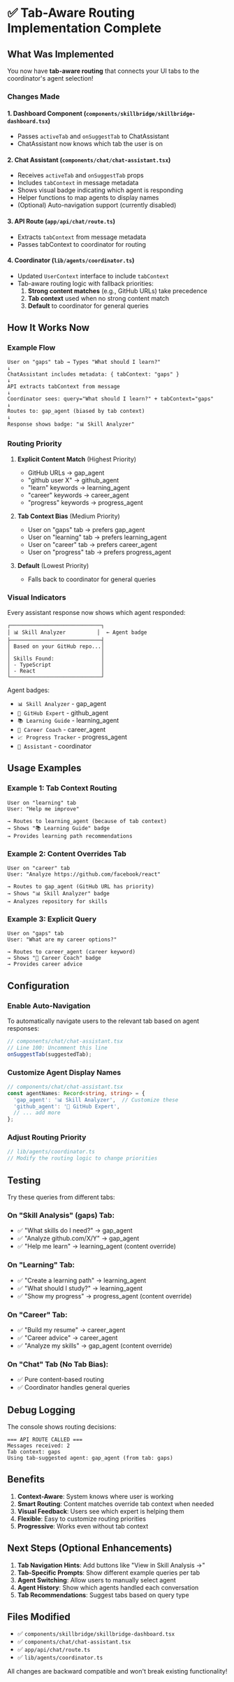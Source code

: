 # ✅ Tab-Aware Routing Implementation Complete

## What Was Implemented

You now have **tab-aware routing** that connects your UI tabs to the coordinator's agent selection!

### Changes Made

#### 1. **Dashboard Component** (`components/skillbridge/skillbridge-dashboard.tsx`)
- Passes `activeTab` and `onSuggestTab` to ChatAssistant
- ChatAssistant now knows which tab the user is on

#### 2. **Chat Assistant** (`components/chat/chat-assistant.tsx`)
- Receives `activeTab` and `onSuggestTab` props
- Includes `tabContext` in message metadata
- Shows visual badge indicating which agent is responding
- Helper functions to map agents to display names
- (Optional) Auto-navigation support (currently disabled)

#### 3. **API Route** (`app/api/chat/route.ts`)
- Extracts `tabContext` from message metadata
- Passes tabContext to coordinator for routing

#### 4. **Coordinator** (`lib/agents/coordinator.ts`)
- Updated `UserContext` interface to include `tabContext`
- Tab-aware routing logic with fallback priorities:
  1. **Strong content matches** (e.g., GitHub URLs) take precedence
  2. **Tab context** used when no strong content match
  3. **Default** to coordinator for general queries

## How It Works Now

### Example Flow

```
User on "gaps" tab → Types "What should I learn?"
↓
ChatAssistant includes metadata: { tabContext: "gaps" }
↓
API extracts tabContext from message
↓
Coordinator sees: query="What should I learn?" + tabContext="gaps"
↓
Routes to: gap_agent (biased by tab context)
↓
Response shows badge: "📊 Skill Analyzer"
```

### Routing Priority

1. **Explicit Content Match** (Highest Priority)
   - GitHub URLs → gap_agent
   - "github user X" → github_agent
   - "learn" keywords → learning_agent
   - "career" keywords → career_agent
   - "progress" keywords → progress_agent

2. **Tab Context Bias** (Medium Priority)
   - User on "gaps" tab → prefers gap_agent
   - User on "learning" tab → prefers learning_agent
   - User on "career" tab → prefers career_agent
   - User on "progress" tab → prefers progress_agent

3. **Default** (Lowest Priority)
   - Falls back to coordinator for general queries

### Visual Indicators

Every assistant response now shows which agent responded:

```
┌─────────────────────────────┐
│ 📊 Skill Analyzer          │  ← Agent badge
├─────────────────────────────┤
│ Based on your GitHub repo...│
│                             │
│ Skills Found:               │
│ - TypeScript                │
│ - React                     │
└─────────────────────────────┘
```

Agent badges:
- `📊 Skill Analyzer` - gap_agent
- `🐙 GitHub Expert` - github_agent
- `📚 Learning Guide` - learning_agent
- `💼 Career Coach` - career_agent
- `📈 Progress Tracker` - progress_agent
- `🤖 Assistant` - coordinator

## Usage Examples

### Example 1: Tab Context Routing

```
User on "learning" tab
User: "Help me improve"

→ Routes to learning_agent (because of tab context)
→ Shows "📚 Learning Guide" badge
→ Provides learning path recommendations
```

### Example 2: Content Overrides Tab

```
User on "career" tab
User: "Analyze https://github.com/facebook/react"

→ Routes to gap_agent (GitHub URL has priority)
→ Shows "📊 Skill Analyzer" badge
→ Analyzes repository for skills
```

### Example 3: Explicit Query

```
User on "gaps" tab
User: "What are my career options?"

→ Routes to career_agent (career keyword)
→ Shows "💼 Career Coach" badge
→ Provides career advice
```

## Configuration

### Enable Auto-Navigation

To automatically navigate users to the relevant tab based on agent responses:

```typescript
// components/chat/chat-assistant.tsx
// Line 100: Uncomment this line
onSuggestTab(suggestedTab);
```

### Customize Agent Display Names

```typescript
// components/chat/chat-assistant.tsx
const agentNames: Record<string, string> = {
  'gap_agent': '📊 Skill Analyzer',  // Customize these
  'github_agent': '🐙 GitHub Expert',
  // ... add more
};
```

### Adjust Routing Priority

```typescript
// lib/agents/coordinator.ts
// Modify the routing logic to change priorities
```

## Testing

Try these queries from different tabs:

### On "Skill Analysis" (gaps) Tab:
- ✅ "What skills do I need?" → gap_agent
- ✅ "Analyze github.com/X/Y" → gap_agent
- ✅ "Help me learn" → learning_agent (content override)

### On "Learning" Tab:
- ✅ "Create a learning path" → learning_agent
- ✅ "What should I study?" → learning_agent
- ✅ "Show my progress" → progress_agent (content override)

### On "Career" Tab:
- ✅ "Build my resume" → career_agent
- ✅ "Career advice" → career_agent
- ✅ "Analyze my skills" → gap_agent (content override)

### On "Chat" Tab (No Tab Bias):
- ✅ Pure content-based routing
- ✅ Coordinator handles general queries

## Debug Logging

The console shows routing decisions:

```
=== API ROUTE CALLED ===
Messages received: 2
Tab context: gaps
Using tab-suggested agent: gap_agent (from tab: gaps)
```

## Benefits

1. **Context-Aware**: System knows where user is working
2. **Smart Routing**: Content matches override tab context when needed
3. **Visual Feedback**: Users see which expert is helping them
4. **Flexible**: Easy to customize routing priorities
5. **Progressive**: Works even without tab context

## Next Steps (Optional Enhancements)

1. **Tab Navigation Hints**: Add buttons like "View in Skill Analysis →"
2. **Tab-Specific Prompts**: Show different example queries per tab
3. **Agent Switching**: Allow users to manually select agent
4. **Agent History**: Show which agents handled each conversation
5. **Tab Recommendations**: Suggest tabs based on query type

## Files Modified

- ✅ `components/skillbridge/skillbridge-dashboard.tsx`
- ✅ `components/chat/chat-assistant.tsx`
- ✅ `app/api/chat/route.ts`
- ✅ `lib/agents/coordinator.ts`

All changes are backward compatible and won't break existing functionality!

